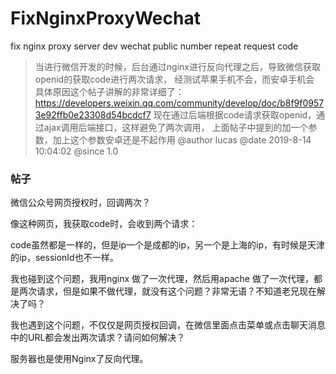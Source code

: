 # FixNginxProxyWechat
fix nginx proxy server  dev  wechat public number repeat request code

> 当进行微信开发的时候，后台通过nginx进行反向代理之后，导致微信获取openid的获取code进行两次请求， 经测试苹果手机不会，而安卓手机会
    具体原因这个帖子讲解的非常详细了：https://developers.weixin.qq.com/community/develop/doc/b8f9f09573e92ffb0e23308d54bcdcf7
    现在通过后端根据code请求获取openid，通过ajax调用后端接口，这样避免了两次调用， 上面帖子中提到的加一个参数，加上这个参数安卓还是不起作用
    @author lucas
    @date 2019-8-14 10:04:02
    @since 1.0


### 帖子

微信公众号网页授权时，回调两次？

像这种网页，我获取code时，会收到两个请求：

code虽然都是一样的，但是ip一个是成都的ip，另一个是上海的ip，有时候是天津的ip，sessionId也不一样。

我也碰到这个问题，我用nginx 做了一次代理，然后用apache 做了一次代理，都是两次请求，但是如果不做代理，就没有这个问题？非常无语？不知道老兄现在解决了吗？

我也遇到这个问题，不仅仅是网页授权回调，在微信里面点击菜单或点击聊天消息中的URL都会发出两次请求？请问如何解决？

服务器也是使用Nginx了反向代理。

